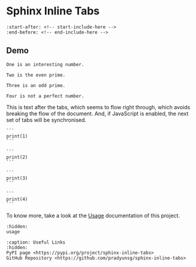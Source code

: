 # Sphinx Inline Tabs

```{include} ../README.md
:start-after: <!-- start-include-here -->
:end-before: <!-- end-include-here -->
```

## Demo

```{tab} One
One is an interesting number.
```

```{tab} Two
Two is the even prime.
```

```{tab} Three
Three is an odd prime.
```

```{tab} Four
Four is not a perfect number.
```

This is text after the tabs, which seems to flow right through, which avoids breaking the flow of the document. And, if JavaScript is enabled, the next set of tabs will be synchronised.

````{tab} One
```
print(1)
```
````

````{tab} Two
```
print(2)
```
````

````{tab} Three
```
print(3)
```
````

````{tab} Four
```
print(4)
```
````

To know more, take a look at the [Usage](usage) documentation of this project.

```{toctree}
:hidden:
usage
```

```{toctree}
:caption: Useful Links
:hidden:
PyPI page <https://pypi.org/project/sphinx-inline-tabs>
GitHub Repository <https://github.com/pradyunsg/sphinx-inline-tabs>
```
